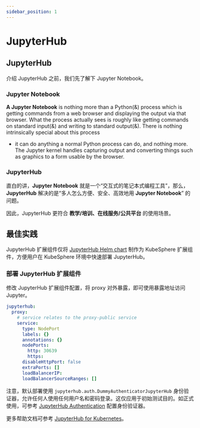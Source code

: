 ```yaml
---
sidebar_position: 1
---
```


# JupyterHub

## JupyterHub

介绍 JupyterHub 之前，我们先了解下 Jupyter Notebook。

### Jupyter Notebook

**A Jupyter Notebook** is nothing more than a Python(&) process which is getting commands from a web browser and displaying the output via that browser. What the process actually sees is roughly like getting commands on standard input(&) and writing to standard output(&). There is nothing intrinsically special about this process

- it can do anything a normal Python process can do, and nothing more. The Jupyter kernel handles capturing output and converting things such as graphics to a form usable by the browser.


### JupyterHub

直白的讲，**Jupyter Notebook** 就是一个“交互式的笔记本式编程工具”，那么， **JupyterHub**  解决的是“多人怎么方便、安全、高效地用 **Jupyter Notebook**” 的问题。

因此，JupyterHub 更符合 **教学/培训、在线服务/公共平台** 的使用场景。

## 最佳实践

JupyterHub 扩展组件仅将 [JupyterHub Helm chart](https://github.com/jupyterhub/zero-to-jupyterhub-k8s/tree/main/jupyterhub) 制作为 KubeSphere 扩展组件，方便用户在 KubeSphere 环境中快速部署 JupyterHub。

### 部署 JupyterHub 扩展组件

修改 JupyterHub 扩展组件配置，将 proxy 对外暴露，即可使用暴露地址访问 Jupyter。

```yaml
jupyterhub:
  proxy:
    # service relates to the proxy-public service
    service:
      type: NodePort
      labels: {}
      annotations: {}
      nodePorts:
        http: 30639
        https:
      disableHttpPort: false
      extraPorts: []
      loadBalancerIP:
      loadBalancerSourceRanges: []
```

注意，默认部署使用 `jupyterhub.auth.DummyAuthenticatorJupyterHub` 身份验证器，允许任何人使用任何用户名和密码登录。这仅应用于初始测试目的。如正式使用，可参考 [JupyterHub Authentication](https://zero-to-jupyterhub.readthedocs.io/en/latest/authentication.html) 配置身份验证器。

更多帮助文档可参考  [JupyterHub for Kubernetes](https://z2jh.jupyter.org/en/stable/index.html)。

